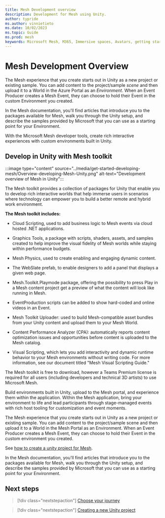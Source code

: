 ```yaml
---
title: Mesh Development overview
description: Development for Mesh using Unity.
author: typride
ms.author: vinnietieto
ms.date: 10/02/2023
ms.topic: Guide
ms.prod: mesh
keywords: Microsoft Mesh, M365, Immersive spaces, Avatars, getting started, documentation, features
---
```


# Mesh Development Overview

The Mesh experience that you create starts out in Unity as a new project or existing sample. You can add content to the project/sample *scene* and then upload it to a World in the Azure Portal as an *Environment*. When an Event Producer creates a Mesh Event, they can choose to hold their Event in the custom Environment you created.

In the Mesh documentation, you'll find articles that introduce you to the packages available for Mesh, walk you through the Unity setup, and describe the samples provided by Microsoft that you can use as a starting point for your Environment.

With the Microsoft Mesh developer tools, create rich interactive experiences with custom environments built in Unity.  

## Develop in Unity with Mesh toolkit

:::image type="content" source="../media/get-started-developing-mesh/Overview-developing-Mesh-Unity.png" alt-text="Development overview of Mesh in Unity":::

The Mesh toolkit provides a collection of packages for Unity that enable you to develop rich interactive worlds that help immerse users in scenarios where technology can empower you to build a better remote and hybrid work environment.

**The Mesh toolkit includes:**

- Cloud Scripting, used to add business logic to Mesh events via cloud hosted .NET applications.

- Graphics Tools, a package with scripts, shaders, assets, and samples created to help improve the visual fidelity of Mesh worlds while staying within performance budgets.

- Mesh Physics, used to create enabling and engaging dynamic content.

- The WebSlate prefab, to enable designers to add a panel that displays a given web page.

- Mesh.Toolkit.Playmode package, offering the possibility to press Play in a Mesh content project get a preview of what the content will look like running in Mesh.

- EventProduction scripts can be added to show hard-coded and online videos in an Event.

- Mesh Toolkit Uploader: used to build Mesh-compatible asset bundles from your Unity content and upload them to your Mesh World.

- Content Performance Analyzer (CPA): automatically reports content optimization issues and opportunities before content is uploaded to the Mesh catalog.

- Visual Scripting, which lets you add interactivity and dynamic runtime behavior to your Mesh environments without writing code. For more information, see our document titled "Mesh Visual Scripting Guide."

The Mesh toolkit is free to download, however a Teams Premium license is required for all users (including developers and technical 3D artists) to use Microsoft Mesh.

Build environments built in Unity, upload to the Mesh portal, and experience them within the application. Within the Mesh application, bring your environment to life and lead participants through stage-managed events with rich host tooling for customization and event moments.

The Mesh experience that you create starts out in Unity as a new project or existing sample. You can add content to the project/sample scene and then upload it to a World in the Mesh Portal as an Environment. When an Event Producer creates a Mesh Event, they can choose to hold their Event in the custom environment you created.

See [how to create a unity project for Mesh](build-your-basic-environment/create-a-new-project.md).

In the Mesh documentation, you'll find articles that introduce you to the packages available for Mesh, walk you through the Unity setup, and describe the samples provided by Microsoft that you can use as a starting point for your Environment.

## Next steps

   > [!div class="nextstepaction"]
   > [Choose your journey](getting-started/choose-your-journey.md)

   > [!div class="nextstepaction"]
   > [Creating a new Unity project](build-your-basic-environment/create-a-new-project.md)
